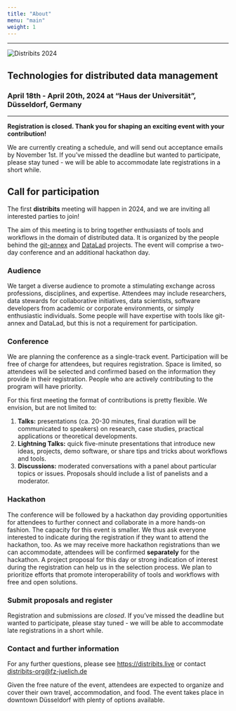 ```yaml
---
title: "About"
menu: "main"
weight: 1
---
```


---

![Distribits 2024](/pics/distribits_logo_a.svg)
## Technologies for distributed data management

### April 18th - April 20th, 2024 at “Haus der Universität”, Düsseldorf, Germany

---

**Registration is closed. Thank you for shaping an exciting event with your contribution!**

We are currently creating a schedule, and will send out acceptance emails by November 1st.
If you’ve missed the deadline but wanted to participate, please stay tuned - we will be able to accommodate late registrations in a short while.

## Call for participation

The first **distribits** meeting will happen in 2024, and we are inviting all interested parties to join!

The aim of this meeting is to bring together enthusiasts of tools and workflows in the domain of distributed data.
It is organized by the people behind the [git-annex](https://git-annex.branchable.com) and [DataLad](https://www.datalad.org) projects.
The event will comprise a two-day conference and an additional hackathon day.


### Audience

We target a diverse audience to promote a stimulating exchange across professions, disciplines, and expertise.
Attendees may include researchers, data stewards for collaborative initiatives, data scientists, software developers from academic or corporate environments, or simply enthusiastic individuals.
Some people will have expertise with tools like git-annex and DataLad, but this is not a requirement for participation.


### Conference

We are planning the conference as a single-track event.
Participation will be free of charge for attendees, but requires registration.
Space is limited, so attendees will be selected and confirmed based on the information they provide in their registration.
People who are actively contributing to the program will have priority.

For this first meeting the format of contributions is pretty flexible. We envision, but are not limited to:

1. **Talks:** presentations (ca. 20-30 minutes, final duration will be communicated to speakers) on research, case studies, practical applications or theoretical developments.
2. **Lightning Talks:** quick five-minute presentations that introduce new ideas, projects, demo software, or share tips and tricks about workflows and tools.
3. **Discussions:** moderated conversations with a panel about particular topics or issues. Proposals should include a list of panelists and a moderator.


### Hackathon

The conference will be followed by a hackathon day providing opportunities for attendees to further connect and collaborate in a more hands-on fashion.
The capacity for this event is smaller. We thus ask everyone interested to indicate during the registration if they want to attend the hackathon, too. As we may receive more hackathon registrations than we can accommodate, attendees will be confirmed **separately** for the hackathon. A project proposal for this day or strong indication of interest during the registration can help us in the selection process.
We plan to prioritize efforts that promote interoperability of tools and workflows with free and open solutions.


### Submit proposals and register

Registration and submissions are *closed*.
If you’ve missed the deadline but wanted to participate, please stay tuned - we will be able to accommodate late registrations in a short while.


### Contact and further information

For any further questions, please see https://distribits.live or contact distribits-org@fz-juelich.de

Given the free nature of the event, attendees are expected to organize and cover their own travel, accommodation, and food.
The event takes place in downtown Düsseldorf with plenty of options available.
